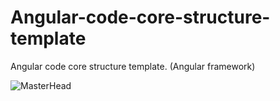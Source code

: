 # Angular-code-core-structure-template
Angular code core structure template. (Angular framework)

![MasterHead](https://s.tmimgcdn.com/scr/1200x750/469700/molque-dark-theme-powerpoint-presentation-template_469797-original.jpg)

